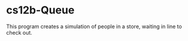 # cs12b-Queue
This program creates a simulation of people in a store, waiting in line to check out. 
